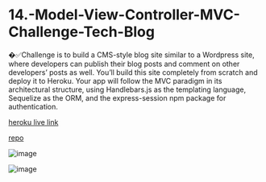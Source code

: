 # 14.-Model-View-Controller-MVC-Challenge-Tech-Blog
�✅Challenge  is to build a CMS-style blog site similar to a Wordpress site, where developers can publish their blog posts and comment on other developers’ posts as well. You’ll build this site completely from scratch and deploy it to Heroku. Your app will follow the MVC paradigm in its architectural structure, using Handlebars.js as the templating language, Sequelize as the ORM, and the express-session npm package for authentication.

[heroku live link](https://frozen-retreat-47365.herokuapp.com/)


[repo](https://github.com/InaWise/14.-Model-View-Controller-MVC-Challenge-Tech-Blog)


![image](https://user-images.githubusercontent.com/77795818/126401111-e7a8914b-a904-4640-bc3b-5f340dcdaf6a.png)

![image](https://user-images.githubusercontent.com/77795818/126400829-d907b5a2-ba3f-45b2-a699-a27c11de2cce.png)

